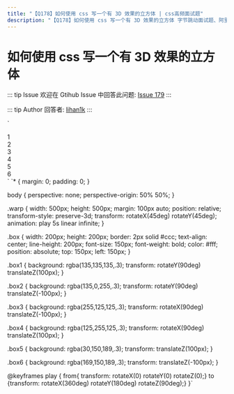```yaml
---
title: "【Q178】如何使用 css 写一个有 3D 效果的立方体 | css高频面试题"
description: "【Q178】如何使用 css 写一个有 3D 效果的立方体 字节跳动面试题、阿里腾讯面试题、美团小米面试题。"
---
```


# 如何使用 css 写一个有 3D 效果的立方体

::: tip Issue
欢迎在 Gtihub Issue 中回答此问题: [Issue 179](https://github.com/shfshanyue/Daily-Question/issues/179)
:::

::: tip Author
回答者: [lihan1k](https://github.com/lihan1k)
:::

`<div class="warp">
<div class="box box1">1</div>
<div class="box box2">2</div>
<div class="box box3">3</div>
<div class="box box4">4</div>
<div class="box box5">5</div>
<div class="box box6">6</div>

</div>`
`* {
	margin: 0;
	padding: 0;
}

body {
perspective: none;
perspective-origin: 50% 50%;
}

.warp {
width: 500px;
height: 500px;
margin: 100px auto;
position: relative;
transform-style: preserve-3d;
transform: rotateX(45deg) rotateY(45deg);
animation: play 5s linear infinite;
}

.box {
width: 200px;
height: 200px;
border: 2px solid #ccc;
text-align: center;
line-height: 200px;
font-size: 150px;
font-weight: bold;
color: #fff;
position: absolute;
top: 150px;
left: 150px;
}

.box1 {
background: rgba(135,135,135,.3);
transform: rotateY(90deg) translateZ(100px);
}

.box2 {
background: rgba(135,0,255,.3);
transform: rotateY(90deg) translateZ(-100px);
}

.box3 {
background: rgba(255,125,125,.3);
transform: rotateX(90deg) translateZ(-100px);
}

.box4 {
background: rgba(125,255,125,.3);
transform: rotateX(90deg) translateZ(100px);
}

.box5 {
background: rgba(30,150,189,.3);
transform: translateZ(100px);
}

.box6 {
background: rgba(169,150,189,.3);
transform: translateZ(-100px);
}

@keyframes play {
from{ transform: rotateX(0) rotateY(0) rotateZ(0);}
to {transform: rotateX(360deg) rotateY(180deg) rotateZ(90deg);}
}`

